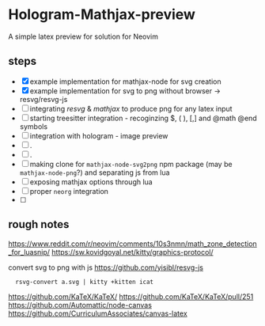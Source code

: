 # Hologram-Mathjax-preview

A simple latex preview for solution for Neovim 



## steps
-[X] example implementation for mathjax-node for svg creation 
-[X] example implementation for svg to png without browser -> resvg/resvg-js 
-[ ] integrating *resvg* & *mathjax* to produce png for any latex input
-[ ] starting treesitter integration - recoginzing $$,$ \( \), \[,\] and @math @end symbols
-[ ] integration with hologram - image preview 
-[ ] .
-[ ] .
-[ ] making clone for `mathjax-node-svg2png` npm package (may be `mathjax-node-png`?) and separating js from lua 
-[ ] exposing mathjax options through lua
-[ ] proper `neorg` integration
-[ ]





## rough notes


  https://www.reddit.com/r/neovim/comments/10s3nmn/math_zone_detection_for_luasnip/
  https://sw.kovidgoyal.net/kitty/graphics-protocol/

  convert svg to png with js
  https://github.com/yisibl/resvg-js


```
  rsvg-convert a.svg | kitty +kitten icat
```

https://github.com/KaTeX/KaTeX/
https://github.com/KaTeX/KaTeX/pull/251
https://github.com/Automattic/node-canvas
https://github.com/CurriculumAssociates/canvas-latex
